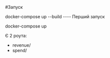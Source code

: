 #Запуск

docker-compose up --build ---- Перший запуск

docker-compose up

Є 2 роута:

- revenue/
- spend/


